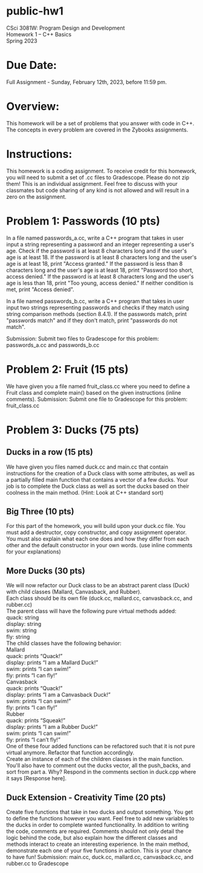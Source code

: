 # public-hw1

CSci 3081W: Program Design and Development <br />
Homework 1 – C++ Basics<br />
Spring 2023<br />

# Due Date: 
Full Assignment - Sunday, February 12th, 2023, before 11:59 pm. 

# Overview: 
This homework will be a set of problems that you answer with code in C++. The concepts in every problem are covered in the Zybooks assignments. 

# Instructions:  
This homework is a coding assignment.  To receive credit for this homework, you will need to submit a set of .cc files to Gradescope. Please do not zip them! This is an individual assignment. Feel free to discuss with your classmates but code sharing of any kind is not allowed and will result in a zero on the assignment.

# Problem 1: Passwords (10 pts)

In a file named passwords_a.cc, write a C++ program that takes in user input a string representing a password and an integer representing a user's age.  Check if the password is at least 8 characters long and if the user's age is at least 18. If the password is at least 8 characters long and the user's age is at least 18, print "Access granted." If the password is less than 8 characters long and the user's age is at least 18, print "Password too short, access denied." If the password is at least 8 characters long and the user's age is less than 18, print "Too young, access denied." If neither condition is met, print "Access denied".

In a file named passwords_b.cc, write a C++ program that takes in user input two strings representing passwords and checks if they match using string comparison methods (section 8.4.1). If the passwords match, print "passwords match" and if they don't match, print "passwords do not match".

Submission: Submit two files to Gradescope for this problem: passwords_a.cc and passwords_b.cc

# Problem 2: Fruit (15 pts)
We have given you a file named fruit_class.cc where you need to define a Fruit class and complete main() based on the given instructions (inline comments).
Submission: Submit one file to Gradescope for this problem: fruit_class.cc

# Problem 3: Ducks (75 pts)
## Ducks in a row (15 pts)
We have given you files named duck.cc and main.cc that contain instructions for the creation of a Duck class with some attributes, as well as a partially filled main function that contains a vector of a few ducks. Your job is to complete the Duck class as well as sort the ducks based on their coolness in the main method. (Hint: Look at C++ standard sort)
## Big Three (10 pts)
For this part of the homework, you will build upon your duck.cc file. You must add a destructor, copy constructor, and copy assignment operator. You must also explain what each one does and how they differ from each other and the default constructor in your own words. (use inline comments for your explanations)
## More Ducks (30 pts)
We will now refactor our Duck class to be an abstract parent class (Duck) with child classes (Mallard, Canvasback, and Rubber).<br />
Each class should be its own file (duck.cc, mallard.cc, canvasback.cc, and rubber.cc)<br />
	The parent class will have the following pure virtual methods added:<br />
quack: string<br />
display: string<br />
swim: string<br />
fly: string<br />
	The child classes have the following behavior:<br />
Mallard<br />
  quack: prints “Quack!”<br />
  display: prints “I am a Mallard Duck!”<br />
  swim: prints “I can swim!”<br />
  fly: prints “I can fly!”<br />
Canvasback<br />
  quack: prints “Quack!”<br />
  display: prints “I am a Canvasback Duck!”<br />
  swim: prints “I can swim!”<br />
  fly: prints “I can fly!”<br />
Rubber<br />
  quack: prints “Squeak!”<br />
  display: prints “I am a Rubber Duck!”<br />
  swim: prints “I can swim!”<br />
  fly: prints “I can’t fly!”<br />
One of these four added functions can be refactored such that it is not pure virtual anymore. Refactor that function accordingly.<br />
Create an instance of each of the children classes in the main function.<br />
You'll also have to comment out the ducks vector, all the push_backs, and sort from part a. Why? Respond in the comments section in duck.cpp where it says [Response here].<br />
## Duck Extension - Creativity Time (20 pts)
Create five functions that take in two ducks and output something. You get to define the functions however you want. Feel free to add new variables to the ducks in order to complete wanted functionality. In addition to writing the code, comments are required. Comments should not only detail the logic behind the code, but also explain how the different classes and methods interact to create an interesting experience. In the main method, demonstrate each one of your five functions in action. This is your chance to have fun!
Submission: main.cc, duck.cc, mallard.cc, canvasback.cc, and rubber.cc to Gradescope
